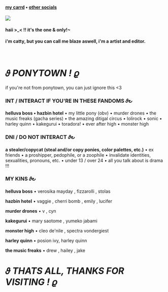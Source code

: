 #### [my carrd](https://catty.crd.co/) • [other socials](https://linktr.ee/cattylogo) 

<img src="https://i.pinimg.com/originals/2d/a1/cf/2da1cfd9dfd56972fc84c73983993713.gif">

#### haii >_< !! it's the one & only!~
#### i'm catty, but you can call me blaze aswell, i'm a artist and editor. 
⠀
⠀
# 𝜗 *PONYTOWN* *!* 𝜚
if you're not from ponytown, you can just ignore this <3
### INT / INTERACT IF YOU'RE IN THESE FANDOMS 𝜗౿
**helluva boss • hazbin hotel** • my little pony (obv) • murder drones • the music freaks (gacha series) • the amazing ditigal circus • lolirock • sonic • harley quinn • kakegurui • toradora! • ever after high • monster high
### DNI / DO NOT INTERACT 𝜗౿
**a stealer/copycat (steal and/or copy ponies, color palettes, etc.)** •  ex friends • a proshipper, pedophile, or a zoophile •  invalidate identities, sexualities, pronouns, etc. • under 13 / over 24 • all you talk about is drama !!!
### MY KINS 𝜗౿
**helluva boss** • verosika mayday , fizzarolli , stolas

**hazbin hotel** • vaggie , cherri bomb , emily , lucifer

**murder drones** • v , cyn

**kakegurui** • mary saotome , yumeko jabami

**monster high** • cleo de'nile , spectra vondergiest

**harley quinn** • posion ivy, harley quinn

**the music freaks** • drew , hailey , jake

# 𝜗 *THATS ALL, THANKS FOR VISITING* *!* 𝜚

